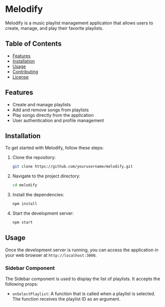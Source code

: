# Melodify
Melodify is a music playlist management application that allows users to create, manage, and play their favorite playlists.

## Table of Contents

- [Features](#features)
- [Installation](#installation)
- [Usage](#usage)
- [Contributing](#contributing)
- [License](#license)

## Features

- Create and manage playlists
- Add and remove songs from playlists
- Play songs directly from the application
- User authentication and profile management

## Installation

To get started with Melodify, follow these steps:

1. Clone the repository:
    ```bash
    git clone https://github.com/yourusername/melodify.git
    ```

2. Navigate to the project directory:
    ```bash
    cd melodify
    ```

3. Install the dependencies:
    ```bash
    npm install
    ```

4. Start the development server:
    ```bash
    npm start
    ```

## Usage

Once the development server is running, you can access the application in your web browser at `http://localhost:3000`.

### Sidebar Component

The Sidebar component is used to display the list of playlists. It accepts the following props:

- `onSelectPlaylist`: A function that is called when a playlist is selected. The function receives the playlist ID as an argument.


